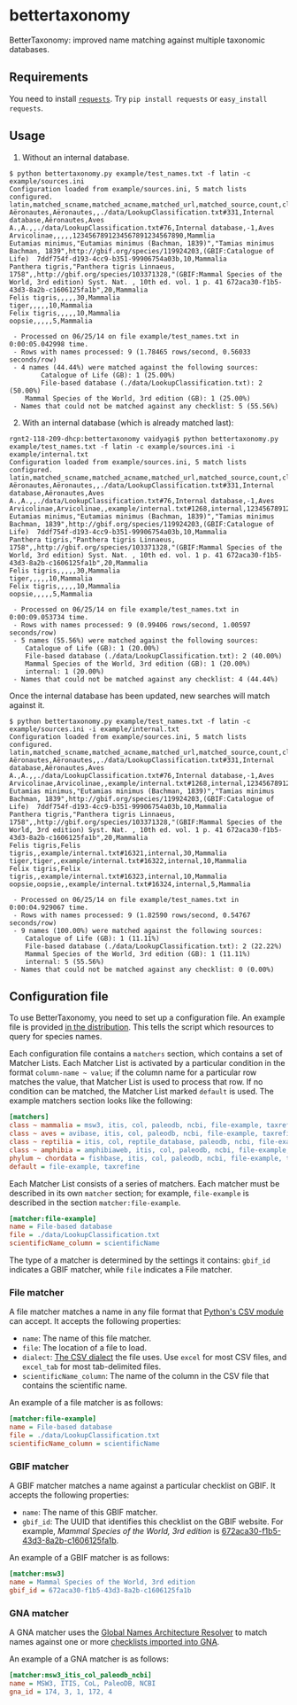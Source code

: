 # bettertaxonomy

BetterTaxonomy: improved name matching against multiple taxonomic databases.

## Requirements

You need to install [`requests`](http://docs.python-requests.org/). 
Try `pip install requests` or `easy_install requests`.

## Usage

1. Without an internal database.

```
$ python bettertaxonomy.py example/test_names.txt -f latin -c example/sources.ini
Configuration loaded from example/sources.ini, 5 match lists configured.
latin,matched_scname,matched_acname,matched_url,matched_source,count,class
Aëronautes,Aëronautes,,./data/LookupClassification.txt#331,Internal database,Aëronautes,Aves
A.,A.,,./data/LookupClassification.txt#76,Internal database,-1,Aves
Arvicolinae,,,,,1234567891234567891234567890,Mammlia
Eutamias minimus,"Eutamias minimus (Bachman, 1839)","Tamias minimus Bachman, 1839",http://gbif.org/species/119924203,(GBIF:Catalogue of Life)  7ddf754f-d193-4cc9-b351-99906754a03b,10,Mammalia
Panthera tigris,"Panthera tigris Linnaeus, 1758",,http://gbif.org/species/103371328,"(GBIF:Mammal Species of the World, 3rd edition) Syst. Nat. , 10th ed. vol. 1 p. 41 672aca30-f1b5-43d3-8a2b-c1606125fa1b",20,Mammalia
Felis tigris,,,,,30,Mammalia
tiger,,,,,10,Mammalia
Felix tigris,,,,,10,Mammalia
oopsie,,,,,5,Mammalia

 - Processed on 06/25/14 on file example/test_names.txt in 0:00:05.042998 time.
 - Rows with names processed: 9 (1.78465 rows/second, 0.56033 seconds/row)
 - 4 names (44.44%) were matched against the following sources:
        Catalogue of Life (GB): 1 (25.00%)
        File-based database (./data/LookupClassification.txt): 2 (50.00%)
	Mammal Species of the World, 3rd edition (GB): 1 (25.00%)
 - Names that could not be matched against any checklist: 5 (55.56%)
```

2. With an internal database (which is already matched last):

```
rgnt2-118-209-dhcp:bettertaxonomy vaidyagi$ python bettertaxonomy.py example/test_names.txt -f latin -c example/sources.ini -i example/internal.txt 
Configuration loaded from example/sources.ini, 5 match lists configured.
latin,matched_scname,matched_acname,matched_url,matched_source,count,class
Aëronautes,Aëronautes,,./data/LookupClassification.txt#331,Internal database,Aëronautes,Aves
A.,A.,,./data/LookupClassification.txt#76,Internal database,-1,Aves
Arvicolinae,Arvicolinae,,example/internal.txt#1268,internal,1234567891234567891234567890,Mammlia
Eutamias minimus,"Eutamias minimus (Bachman, 1839)","Tamias minimus Bachman, 1839",http://gbif.org/species/119924203,(GBIF:Catalogue of Life)  7ddf754f-d193-4cc9-b351-99906754a03b,10,Mammalia
Panthera tigris,"Panthera tigris Linnaeus, 1758",,http://gbif.org/species/103371328,"(GBIF:Mammal Species of the World, 3rd edition) Syst. Nat. , 10th ed. vol. 1 p. 41 672aca30-f1b5-43d3-8a2b-c1606125fa1b",20,Mammalia
Felis tigris,,,,,30,Mammalia
tiger,,,,,10,Mammalia
Felix tigris,,,,,10,Mammalia
oopsie,,,,,5,Mammalia

 - Processed on 06/25/14 on file example/test_names.txt in 0:00:09.053734 time.
 - Rows with names processed: 9 (0.99406 rows/second, 1.00597 seconds/row)
 - 5 names (55.56%) were matched against the following sources:
	Catalogue of Life (GB): 1 (20.00%)
	File-based database (./data/LookupClassification.txt): 2 (40.00%)
	Mammal Species of the World, 3rd edition (GB): 1 (20.00%)
	internal: 1 (20.00%)
 - Names that could not be matched against any checklist: 4 (44.44%)
```

Once the internal database has been updated, new searches will match against it.

```
$ python bettertaxonomy.py example/test_names.txt -f latin -c example/sources.ini -i example/internal.txt 
Configuration loaded from example/sources.ini, 5 match lists configured.
latin,matched_scname,matched_acname,matched_url,matched_source,count,class
Aëronautes,Aëronautes,,./data/LookupClassification.txt#331,Internal database,Aëronautes,Aves
A.,A.,,./data/LookupClassification.txt#76,Internal database,-1,Aves
Arvicolinae,Arvicolinae,,example/internal.txt#1268,internal,1234567891234567891234567890,Mammlia
Eutamias minimus,"Eutamias minimus (Bachman, 1839)","Tamias minimus Bachman, 1839",http://gbif.org/species/119924203,(GBIF:Catalogue of Life)  7ddf754f-d193-4cc9-b351-99906754a03b,10,Mammalia
Panthera tigris,"Panthera tigris Linnaeus, 1758",,http://gbif.org/species/103371328,"(GBIF:Mammal Species of the World, 3rd edition) Syst. Nat. , 10th ed. vol. 1 p. 41 672aca30-f1b5-43d3-8a2b-c1606125fa1b",20,Mammalia
Felis tigris,Felis tigris,,example/internal.txt#16321,internal,30,Mammalia
tiger,tiger,,example/internal.txt#16322,internal,10,Mammalia
Felix tigris,Felix tigris,,example/internal.txt#16323,internal,10,Mammalia
oopsie,oopsie,,example/internal.txt#16324,internal,5,Mammalia

 - Processed on 06/25/14 on file example/test_names.txt in 0:00:04.929067 time.
 - Rows with names processed: 9 (1.82590 rows/second, 0.54767 seconds/row)
 - 9 names (100.00%) were matched against the following sources:
	Catalogue of Life (GB): 1 (11.11%)
	File-based database (./data/LookupClassification.txt): 2 (22.22%)
	Mammal Species of the World, 3rd edition (GB): 1 (11.11%)
	internal: 5 (55.56%)
 - Names that could not be matched against any checklist: 0 (0.00%)

```

## Configuration file

To use BetterTaxonomy, you need to set up a configuration file. An example file is 
provided [in the distribution](https://github.com/gaurav/bettertaxonomy/blob/develop/example/sources.ini). 
This tells the script which resources to query for species names. 

Each configuration file contains a `matchers` section, which contains a set of 
Matcher Lists. Each Matcher List is activated by a particular condition in the 
format `column-name ~ value`; if the column name for a particular row matches 
the value, that Matcher List is used to process that row. If no condition can 
be matched, the Matcher List marked `default` is used. The example matchers section
looks like the following:

```ini
[matchers]
class ~ mammalia = msw3, itis, col, paleodb, ncbi, file-example, taxrefine
class ~ aves = avibase, itis, col, paleodb, ncbi, file-example, taxrefine
class ~ reptilia = itis, col, reptile_database, paleodb, ncbi, file-example, taxrefine
class ~ amphibia = amphibiaweb, itis, col, paleodb, ncbi, file-example, taxrefine
phylum ~ chordata = fishbase, itis, col, paleodb, ncbi, file-example, taxrefine
default = file-example, taxrefine
```

Each Matcher List consists of a series of matchers. Each matcher must be described in
its own `matcher` section; for example, `file-example` is described in the section
`matcher:file-example`.

```ini
[matcher:file-example]
name = File-based database
file = ./data/LookupClassification.txt
scientificName_column = scientificName
```

The type of a matcher is determined by the settings it contains: `gbif_id` indicates a
GBIF matcher, while `file` indicates a File matcher.

### File matcher

A file matcher matches a name in any file format that 
[Python's CSV module](https://docs.python.org/3/library/csv.html) can accept. It
accepts the following properties:

* `name`: The name of this file matcher.
* `file`: The location of a file to load.
* `dialect`: [The CSV dialect](https://docs.python.org/3/library/csv.html#csv.Dialect) the file uses. Use `excel` for most CSV files, and `excel_tab` for most tab-delimited files.
* `scientificName_column`: The name of the column in the CSV file that contains the scientific name.

An example of a file matcher is as follows:

```ini
[matcher:file-example]
name = File-based database
file = ./data/LookupClassification.txt
scientificName_column = scientificName
```

### GBIF matcher

A GBIF matcher matches a name against a particular checklist on GBIF. It accepts the
following properties:

* `name`: The name of this GBIF matcher.
* `gbif_id`: The UUID that identifies this checklist on the GBIF website. For example, _Mammal Species of the World, 3rd edition_ is [672aca30-f1b5-43d3-8a2b-c1606125fa1b](http://www.gbif.org/dataset/672aca30-f1b5-43d3-8a2b-c1606125fa1b).

An example of a GBIF matcher is as follows:

```ini
[matcher:msw3]
name = Mammal Species of the World, 3rd edition
gbif_id = 672aca30-f1b5-43d3-8a2b-c1606125fa1b
```

### GNA matcher

A GNA matcher uses the [Global Names Architecture Resolver](http://resolver.globalnames.org/) to match names against one or more [checklists imported into GNA](http://resolver.globalnames.org/data_sources).

An example of a GNA matcher is as follows:

```ini
[matcher:msw3_itis_col_paleodb_ncbi]                                            
name = MSW3, ITIS, CoL, PaleoDB, NCBI                                           
gna_id = 174, 3, 1, 172, 4
```
